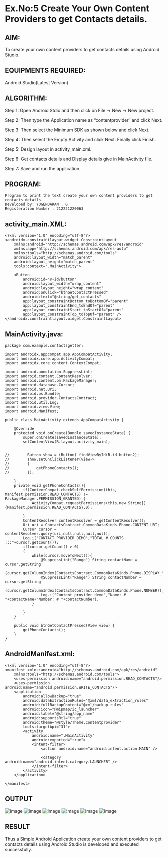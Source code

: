 
# Ex.No:5 Create Your Own Content Providers to get Contacts details.


## AIM:

To create your own content providers to get contacts details using Android Studio.

## EQUIPMENTS REQUIRED:

Android Studio(Latest Version)

## ALGORITHM:

Step 1: Open Android Stdio and then click on File -> New -> New project.

Step 2: Then type the Application name as “contentprovider″ and click Next. 

Step 3: Then select the Minimum SDK as shown below and click Next.

Step 4: Then select the Empty Activity and click Next. Finally click Finish.

Step 5: Design layout in activity_main.xml.

Step 6: Get contacts details and Display details give in MainActivity file.

Step 7: Save and run the application.

## PROGRAM:
```
Program to print the text create your own content providers to get contacts details.
Developed by: YUGENDARAN . G 
Registeration Number : 212221220063

```
## activity_main.XML:
```
<?xml version="1.0" encoding="utf-8"?>
<androidx.constraintlayout.widget.ConstraintLayout 
    xmlns:android="http://schemas.android.com/apk/res/android"
    xmlns:app="http://schemas.android.com/apk/res-auto"
    xmlns:tools="http://schemas.android.com/tools"
    android:layout_width="match_parent"
    android:layout_height="match_parent"
    tools:context=".MainActivity">

    <Button
        android:id="@+id/button"
        android:layout_width="wrap_content"
        android:layout_height="wrap_content"
        android:onClick="btnGetContactPressed"
        android:text="@string/get_contacts"
        app:layout_constraintBottom_toBottomOf="parent"
        app:layout_constraintEnd_toEndOf="parent"
        app:layout_constraintStart_toStartOf="parent"
        app:layout_constraintTop_toTopOf="parent" />
</androidx.constraintlayout.widget.ConstraintLayout>
```
## MainActivity.java:
```
package com.example.contactsgetter;

import androidx.appcompat.app.AppCompatActivity;
import androidx.core.app.ActivityCompat;
import androidx.core.content.ContextCompat;

import android.annotation.SuppressLint;
import android.content.ContentResolver;
import android.content.pm.PackageManager;
import android.database.Cursor;
import android.net.Uri;
import android.os.Bundle;
import android.provider.ContactsContract;
import android.util.Log;
import android.view.View;
import android.Manifest;

public class MainActivity extends AppCompatActivity {

    @Override
    protected void onCreate(Bundle savedInstanceState) {
        super.onCreate(savedInstanceState);
        setContentView(R.layout.activity_main);


//        Button show = (Button) findViewById(R.id.button2);
//        show.setOnClickListener(view->
//        {
//            getPhoneContacts();
//        });

    }
    private void getPhoneContacts(){
        if(ContextCompat.checkSelfPermission(this, Manifest.permission.READ_CONTACTS) != PackageManager.PERMISSION_GRANTED) {
            ActivityCompat.requestPermissions(this,new String[] {Manifest.permission.READ_CONTACTS},0);

        }
        ContentResolver contentResolver = getContentResolver();
        Uri uri = ContactsContract.CommonDataKinds.Phone.CONTENT_URI;
        Cursor cursor = contentResolver.query(uri,null,null,null,null);
        Log.i("CONTACT_PROVIDER_DEMO","TOTAL # COUNTS :::"+cursor.getCount());
        if(cursor.getCount() > 0)
        {
            while(cursor.moveToNext()){
                @SuppressLint("Range") String contactName = cursor.getString
                              (cursor.getColumnIndex(ContactsContract.CommonDataKinds.Phone.DISPLAY_NAME));
                @SuppressLint("Range") String contactNumber = cursor.getString
                              (cursor.getColumnIndex(ContactsContract.CommonDataKinds.Phone.NUMBER));
                Log.i("Content_provider_demo","Name: # "+contactName+"Number: # "+contactNumber);
            }

        }
    }

    public void btnGetContactPressed(View view) {
        getPhoneContacts();
    }
}
```
## AndroidManifest.xml:
```
<?xml version="1.0" encoding="utf-8"?>
<manifest xmlns:android="http://schemas.android.com/apk/res/android"
    xmlns:tools="http://schemas.android.com/tools">
    <uses-permission android:name="android.permission.READ_CONTACTS"/>
    <uses-permission android:name="android.permission.WRITE_CONTACTS"/>
    <application
        android:allowBackup="true"
        android:dataExtractionRules="@xml/data_extraction_rules"
        android:fullBackupContent="@xml/backup_rules"
        android:icon="@mipmap/ic_launcher"
        android:label="@string/app_name"
        android:supportsRtl="true"
        android:theme="@style/Theme.Contentprovider"
        tools:targetApi="31">
        <activity
            android:name=".MainActivity"
            android:exported="true">
            <intent-filter>
                <action android:name="android.intent.action.MAIN" />

                <category android:name="android.intent.category.LAUNCHER" />
            </intent-filter>
        </activity>
    </application>

</manifest>
```

## OUTPUT
![image](https://github.com/suryacse05/Mobile-Application-Development/assets/128135616/43cb9dcd-cde7-4c60-ba89-583b3874bd74)
![image](https://github.com/suryacse05/Mobile-Application-Development/assets/128135616/917eab80-0bbc-4358-8fb2-4a8ffb6d6fce)
![image](https://github.com/suryacse05/Mobile-Application-Development/assets/128135616/a8b14b89-464f-49d4-ac12-1f46cd50a864)
![image](https://github.com/suryacse05/Mobile-Application-Development/assets/128135616/5cdac115-6aed-4767-a3eb-f243440bae9e)
![image](https://github.com/suryacse05/Mobile-Application-Development/assets/128135616/ab9aea2a-852c-45b1-905e-bba09e18f8dd)
![image](https://github.com/suryacse05/Mobile-Application-Development/assets/128135616/ebe49974-c8df-4938-aeff-006e58926a80)







## RESULT
Thus a Simple Android Application create your own content providers to get contacts details using Android Studio is developed and executed successfully.
